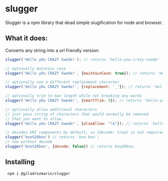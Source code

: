 # slugger


Slugger is a npm  library that dead simple slugification for node and browser.

## What it does:

Converts any string into a url friendly version:

```js
slugger('Hello yOu CRAZY Swede!'); // returns 'hello-you-crazy-swede'

// optionally maintain case
slugger('Hello yOu CRAZY Swede!', {maintainCase: true}); // returns 'Hello-yOu-CRAZY-Swede'

// optionally use a different replacement character
slugger('Hello yOu CRAZY Swede!', {replacement: '_'}); // returns 'hello_you_crazy_swede'

// optionally trim to max length while not breaking any words
slugger('Hello yOu CRAZY Swede!', {smartTrim: 9}); // returns 'hello-you'

// optionally allow additional characters
// just pass string of characters that would normally be removed
// that you want to allow.
slugger('Hello yOu CRAZY Swede!', {alsoAllow: "!&"}); // returns 'hello-you-crazy-swede!'

// decodes URI components by default, so {decode: true} is not required
slugger('boo%20boo') // returns 'boo-boo';
// now without decode
slugger('boo%20boo', {decode: false}) // returns boo20boo;

```


## Installing

```
 npm i @giladrozmarin/slugger
```

